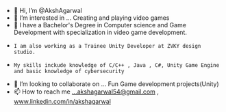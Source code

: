 - 👋 Hi, I’m @AkshAgarwal
- 👀 I’m interested in ... Creating and playing video games
- 🌱 I have a Bachelor's Degree in Computer science and Game Development with specialization in video game development.
-     I am also working as a Trainee Unity Developer at ZVKY design studio.
-     My skills inckude knowledge of C/C++ , Java , C#, Unity Game Engine and basic knowledge of cybersecurity
- 💞️ I’m looking to collaborate on ... Fun Game development projects(Unity)
- 📫 How to reach me ...akshagarwal54@gmail.com , www.linkedin.com/in/akshagarwal

<!---
AkshAgarwal/AkshAgarwal is a ✨ special ✨ repository because its `README.md` (this file) appears on your GitHub profile.
You can click the Preview link to take a look at your changes.
--->
